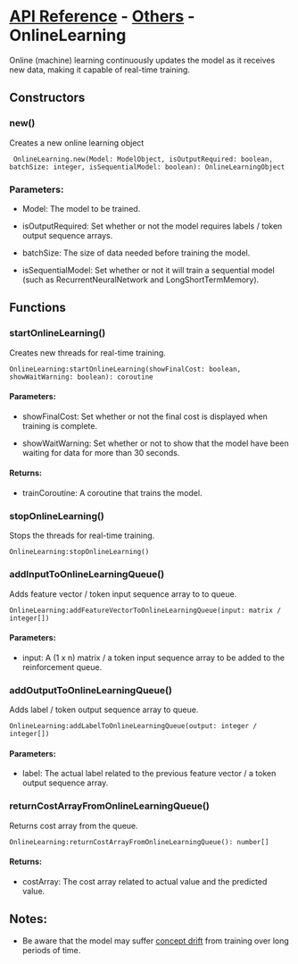 # [API Reference](../../API.md) - [Others](../Others.md) - OnlineLearning

Online (machine) learning continuously updates the model as it receives new data, making it capable of real-time training.

## Constructors

### new()

Creates a new online learning object

```
 OnlineLearning.new(Model: ModelObject, isOutputRequired: boolean, batchSize: integer, isSequentialModel: boolean): OnlineLearningObject
```

### Parameters:

* Model: The model to be trained.

* isOutputRequired: Set whether or not the model requires labels / token output sequence arrays.

* batchSize: The size of data needed before training the model.

* isSequentialModel: Set whether or not it will train a sequential model (such as RecurrentNeuralNetwork and LongShortTermMemory).

## Functions

### startOnlineLearning()

Creates new threads for real-time training.

```
OnlineLearning:startOnlineLearning(showFinalCost: boolean, showWaitWarning: boolean): coroutine
```

#### Parameters:

* showFinalCost: Set whether or not the final cost is displayed when training is complete.

* showWaitWarning: Set whether or not to show that the model have been waiting for data for more than 30 seconds.

#### Returns:

* trainCoroutine: A coroutine that trains the model.

### stopOnlineLearning()

Stops the threads for real-time training.

```
OnlineLearning:stopOnlineLearning()
```

### addInputToOnlineLearningQueue()

Adds feature vector / token input sequence array to to queue.

```
OnlineLearning:addFeatureVectorToOnlineLearningQueue(input: matrix / integer[])
```

#### Parameters:

* input: A (1 x n) matrix / a token input sequence array to be added to the reinforcement queue.

### addOutputToOnlineLearningQueue()

Adds label / token output sequence array  to queue.

```
OnlineLearning:addLabelToOnlineLearningQueue(output: integer / integer[])
```

#### Parameters:

* label: The actual label related to the previous feature vector / a token output sequence array.  

### returnCostArrayFromOnlineLearningQueue()

Returns cost array from the queue.

```
OnlineLearning:returnCostArrayFromOnlineLearningQueue(): number[]
```

#### Returns:

* costArray: The cost array related to actual value and the predicted value.

## Notes:

* Be aware that the model may suffer [concept drift](https://machinelearningmastery.com/gentle-introduction-concept-drift-machine-learning/) from training over long periods of time.
